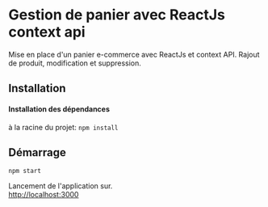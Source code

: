 # Gestion de panier avec ReactJs context api


Mise en place d'un panier e-commerce avec ReactJs et context API.
Rajout de produit, modification et suppression.

## Installation

#### Installation des dépendances
à la racine du projet:  `npm install`



## Démarrage

`npm start`

Lancement  de l'application sur.\
[http://localhost:3000](http://localhost:3000) 
